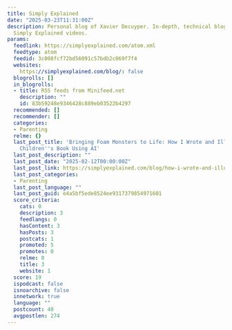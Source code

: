 ```yaml
---
title: Simply Explained
date: "2025-03-23T11:31:00Z"
description: Personal blog of Xavier Decuyper. In-depth, technical blog posts, and
  Simply Explained videos.
params:
  feedlink: https://simplyexplained.com/atom.xml
  feedtype: atom
  feedid: 3c008fcf72bd56091c57bdb2c069f7f4
  websites:
    https://simplyexplained.com/blog/: false
  blogrolls: []
  in_blogrolls:
  - title: RSS feeds from Minifeed.net
    description: ""
    id: 83b59248e9346428c889eb03522b4297
  recommended: []
  recommender: []
  categories:
  - Parenting
  relme: {}
  last_post_title: 'Bringing Foam Monsters to Life: How I Wrote and Illustrated a
    Children''s Book Using AI'
  last_post_description: ""
  last_post_date: "2025-02-12T00:00:00Z"
  last_post_link: https://simplyexplained.com/blog/how-i-wrote-and-illustrated-a-childrens-book-using-ai/
  last_post_categories:
  - Parenting
  last_post_language: ""
  last_post_guid: e4a5bf5ede8524ee9317379854971601
  score_criteria:
    cats: 0
    description: 3
    feedlangs: 0
    hasContent: 3
    hasPosts: 3
    postcats: 1
    promoted: 5
    promotes: 0
    relme: 0
    title: 3
    website: 1
  score: 19
  ispodcast: false
  isnoarchive: false
  innetwork: true
  language: ""
  postcount: 40
  avgpostlen: 274
---
```

